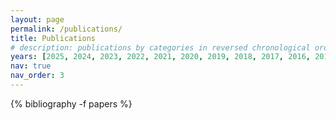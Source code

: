 ```yaml
---
layout: page
permalink: /publications/
title: Publications
# description: publications by categories in reversed chronological order. generated by jekyll-scholar.
years: [2025, 2024, 2023, 2022, 2021, 2020, 2019, 2018, 2017, 2016, 2015, 2014, 2013, 2012, 2011, 2010]
nav: true
nav_order: 3
---
```

<!-- _pages/publications.md -->
<div class="publications">


{% bibliography -f papers %}

</div>
